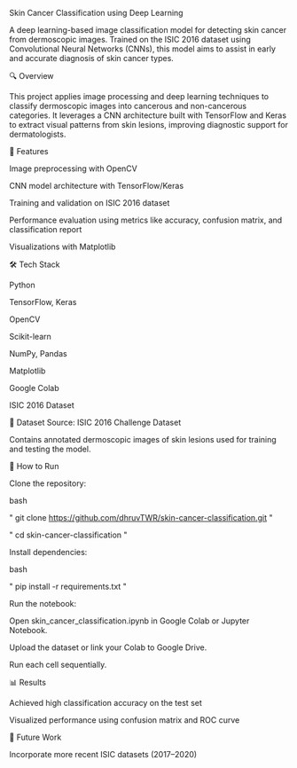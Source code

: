 Skin Cancer Classification using Deep Learning

A deep learning-based image classification model for detecting skin cancer from dermoscopic images. Trained on the ISIC 2016 dataset using Convolutional Neural Networks (CNNs), this model aims to assist in early and accurate diagnosis of skin cancer types.


🔍 Overview

This project applies image processing and deep learning techniques to classify dermoscopic images into cancerous and non-cancerous categories. It leverages a CNN architecture built with TensorFlow and Keras to extract visual patterns from skin lesions, improving diagnostic support for dermatologists.

🧠 Features

Image preprocessing with OpenCV

CNN model architecture with TensorFlow/Keras

Training and validation on ISIC 2016 dataset

Performance evaluation using metrics like accuracy, confusion matrix, and classification report

Visualizations with Matplotlib


🛠️ Tech Stack


Python

TensorFlow, Keras

OpenCV

Scikit-learn

NumPy, Pandas

Matplotlib

Google Colab

ISIC 2016 Dataset


📁 Dataset
Source: ISIC 2016 Challenge Dataset

Contains annotated dermoscopic images of skin lesions used for training and testing the model.


🚀 How to Run

Clone the repository:


bash

" git clone https://github.com/dhruvTWR/skin-cancer-classification.git "

" cd skin-cancer-classification "

Install dependencies:

bash

" pip install -r requirements.txt "


Run the notebook:

Open skin_cancer_classification.ipynb in Google Colab or Jupyter Notebook.

Upload the dataset or link your Colab to Google Drive.

Run each cell sequentially.

📊 Results

Achieved high classification accuracy on the test set

Visualized performance using confusion matrix and ROC curve

📌 Future Work

Incorporate more recent ISIC datasets (2017–2020)
